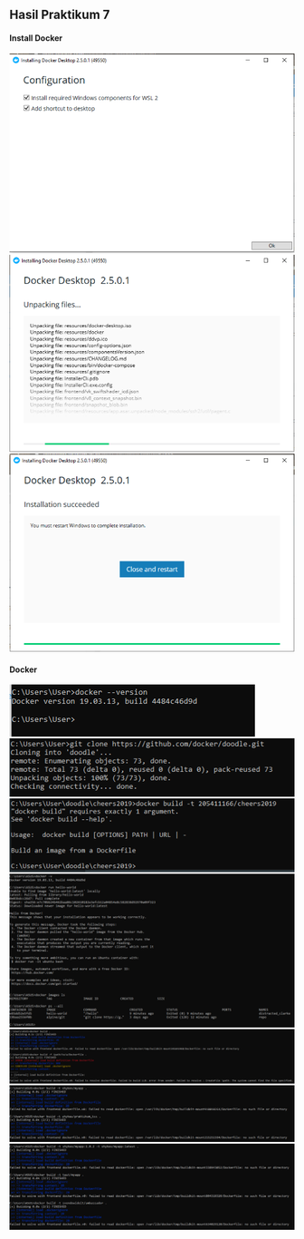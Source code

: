 ## Hasil Praktikum 7

#### Install Docker
![Gambar1](https://github.com/anitaangguntari/tekn-cloud-computing/blob/master/minggu-07/install1.PNG)
![Gambar1](https://github.com/anitaangguntari/tekn-cloud-computing/blob/master/minggu-07/install2.PNG)
![Gambar1](https://github.com/anitaangguntari/tekn-cloud-computing/blob/master/minggu-07/install3.PNG)

#### Docker
![Gambar1](https://github.com/anitaangguntari/tekn-cloud-computing/blob/master/minggu-07/versi.PNG)
![Gambar1](https://github.com/anitaangguntari/tekn-cloud-computing/blob/master/minggu-07/1.PNG)
![Gambar1](https://github.com/anitaangguntari/tekn-cloud-computing/blob/master/minggu-07/2.PNG)
![Gambar1](https://github.com/anitaangguntari/tekn-cloud-computing/blob/master/minggu-07/1(2).PNG)
![Gambar1](https://github.com/anitaangguntari/tekn-cloud-computing/blob/master/minggu-07/2(2).PNG)
![Gambar1](https://github.com/anitaangguntari/tekn-cloud-computing/blob/master/minggu-07/3.PNG)
![Gambar1](https://github.com/anitaangguntari/tekn-cloud-computing/blob/master/minggu-07/4.PNG)
